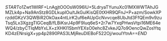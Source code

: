 $START$o1Zwt1WIRF+LnAgjtOOOsW096lU+5LdryaTYunuXc01MXWWTAhJGMZLk4p+Na9AnStz8GDLkupIOu/tJkGulKisQE0tXHR9QFnJ+P+azm/SowkXPrzddGKzV3QWBiR2OkOax4ntLirK2uf6eAUpGcNvvcqe8UbJtd3FfQEm9v9zuTsq5Lx3XgzgTlGCeqB/fLBiKsrJ4p9F9Iuq6eS+2r7w7YxqPHwsVtpi16ME64eWQ4/zbyCTIqMbYxLX+zXHKI1SbmYEXsO0ehc8ZvkeJQ7o9OencQwZosYtqKD4zENrsigX+yp4p2890PAS3LMjReuDIEBoF522Oj/wouIYtnA==$END$
